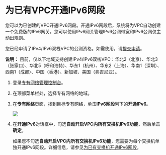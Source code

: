 # 为已有VPC开通IPv6网段

您可以为已创建的VPC开通IPv6网段。开通IPv6网段后，系统将为VPC自动创建一个免费版的IPv6网关。您可以使用IPv6网关管理IPv6公网带宽和IPv6公网仅主动出规则。

您已经申请了IPv4/IPv6双栈VPC的公测资格。如需使用，请[提交申请](https://page.aliyun.com/form/act608662110/index.htm?spm=5176.11182174.0.0.5a1c4882UFiAde)。

**说明：** 目前，仅以下地域支持创建IPv4/IPv6双栈VPC：华北2（北京）、华北3（张家口）、华北5（呼和浩特）、华东1（杭州）、华东2（上海）、华南1（深圳）、西南1（成都）、中国（香港）、新加坡、美国（弗吉尼亚）。

1.  登录[专有网络管理控制台](https://vpcnext.console.aliyun.com/vpc)。

2.  在顶部菜单栏处，选择专有网络的地域。

3.  在**专有网络**页面，找到目标专有网络，单击**IPv6网段**列下的**开通IPv6**。

    ![](https://static-aliyun-doc.oss-accelerate.aliyuncs.com/assets/img/zh-CN/8816328951/p33772.png)

4.  在**开通IPv6**对话框中，勾选**自动开启VPC内所有交换机IPv6功能**，然后单击**确定**。

    如果您不勾选**自动开启VPC内所有交换机IPv6功能**，您需要为每个交换机单独开通IPv6网段。详细信息，请参见[为已有交换机开通IPv6网段](/cn.zh-CN/用户指南/交换机开启IPv6/为已有交换机开通IPv6网段.md)。


